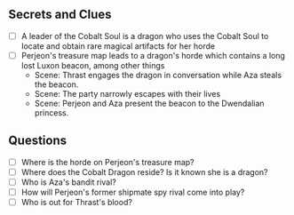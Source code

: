 ## Secrets and Clues

- [ ] A leader of the Cobalt Soul is a dragon who uses the Cobalt Soul to locate and obtain rare magical artifacts for her horde
- [ ] Perjeon's treasure map leads to a dragon's horde which contains a long lost Luxon beacon, among other things
	- Scene: Thrast engages the dragon in conversation while Aza steals the beacon.
	- Scene: The party narrowly escapes with their lives
	- Scene: Perjeon and Aza present the beacon to the Dwendalian princess.

## Questions

- [ ] Where is the horde on Perjeon's treasure map?
- [ ] Where does the Cobalt Dragon reside? Is it known she is a dragon? 
- [ ] Who is Aza's bandit rival?
- [ ] How will Perjeon's former shipmate spy rival come into play?
- [ ] Who is out for Thrast's blood?